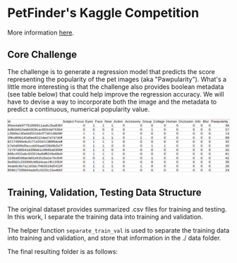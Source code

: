 # PetFinder's Kaggle Competition

More information [here](https://www.kaggle.com/c/petfinder-pawpularity-score/overview).

## Core Challenge
The challenge is to generate a regression model that predicts the score representing the popularity of the pet images (aka "Pawpularity"). What's a little more interesting is that the challenge also provides boolean metadata (see table below) that could help improve the regression accuracy. We will have to devise a way to incorporate both the image and the metadata to predict a continuous, numerical popularity value.

![Training Data](https://github.com/poomstas/kaggle_petfinder/blob/dev/markdown/training_data.png "Training Data")


## Training, Validation, Testing Data Structure
The original dataset provides summarized .csv files for training and testing. In this work, I separate the training data into training and validation.

The helper function `separate_train_val` is used to separate the training data into training and validation, and store that information in the ./ data folder.

The final resulting folder is as follows:
